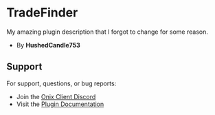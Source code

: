 # TradeFinder
My amazing plugin description that I forgot to change for some reason.

- By **HushedCandle753**

## Support
For support, questions, or bug reports:
- Join the [Onix Client Discord](https://onixclient.com/discord)
- Visit the [Plugin Documentation](https://plugin.onixclient.com/docs/latest/guide/getting-started.html)
